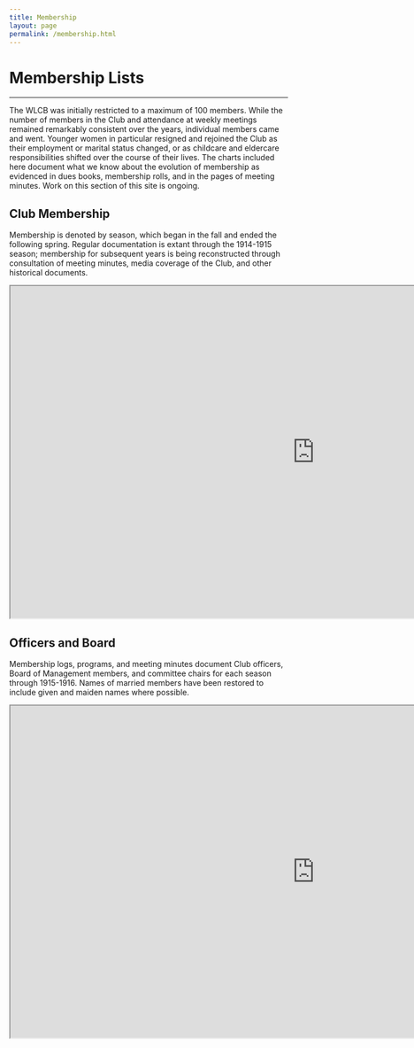 ```yaml
---
title: Membership
layout: page
permalink: /membership.html
---
```


# Membership Lists
***

The WLCB was initially restricted to a maximum of 100 members. While the number of members in the Club and attendance at weekly meetings remained remarkably consistent over the years, individual members came and went. Younger women in particular resigned and rejoined the Club as their employment or marital status changed, or as childcare and eldercare responsibilities shifted over the course of their lives. The charts included here document what we know about the evolution of membership as evidenced in dues books, membership rolls, and in the pages of meeting minutes. Work on this section of this site is ongoing.

## Club Membership
Membership is denoted by season, which began in the fall and ended the following spring. Regular documentation is extant through the 1914-1915 season; membership for subsequent years is being reconstructed through consultation of meeting minutes, media coverage of the Club, and other historical documents.

<iframe width="1100" height="600" src="https://docs.google.com/spreadsheets/d/e/2PACX-1vThRvLUB3sjQoyPqKzA4L0zzON2iFxAZcmJykKR0uMyPEiAG9udgoapdZ9RAKatzoKyOLOYjhcphKZV/pubhtml?widget=true&amp;headers=false"></iframe>


## Officers and Board

Membership logs, programs, and meeting minutes document Club officers, Board of Management members, and committee chairs for each season through 1915-1916. Names of married members have been restored to include given and maiden names where possible.

<iframe width="1100" height="600" src="https://docs.google.com/spreadsheets/d/e/2PACX-1vQDsAPDbxWtJnbKAS4TXwaLgVvyC0LFgBYPiawmR_mEDNIIXxm-Y-kD-_SmD3YUgw/pubhtml?widget=true&amp;headers=false"></iframe>
